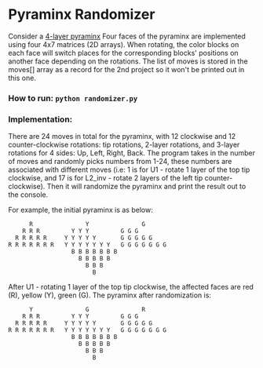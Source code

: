 # Pyraminx Randomizer

Consider a [4-layer pyraminx](https://ruwix.com/twisty-puzzles/pyraminx-triangle-rubiks-cube/master-pyraminx/)
Four faces of the pyraminx are implemented using four 4x7 matrices (2D arrays). When rotating, the color blocks on each face will switch places for the corresponding blocks' positions on another face depending on the rotations.
The list of moves is stored in the moves[] array as a record for the 2nd project so it won't be printed out in this one.

### How to run: `python randomizer.py`

### Implementation: 
There are 24 moves in total for the pyraminx, with 12 clockwise and 12 counter-clockwise rotations: tip rotations, 2-layer rotations, and 3-layer rotations for 4 sides: Up, Left, Right, Back.
The program takes in the number of moves and randomly picks numbers from 1-24, these numbers are associated with different moves (i.e: 1 is for U1 - rotate 1 layer of the top tip clockwise, and 17 is for L2_inv - rotate 2 layers of the left tip counter-clockwise). Then it will randomize the pyraminx and print the result out to the console.

For example, the initial pyraminx is as below:

	      R		          Y		          G
	    R R R 	      Y Y Y	        G G G
	  R R R R R	    Y Y Y Y Y	    G G G G G
	R R R R R R R	Y Y Y Y Y Y Y	G G G G G G G
			          B B B B B B B
			            B B B B B
			              B B B
			                B
  
After U1 - rotating 1 layer of the top tip clockwise, the affected faces are red (R), yellow (Y), green (G). The pyraminx after randomization is:

	      Y		          G		          R
	    R R R 	      Y Y Y	        G G G
	  R R R R R	    Y Y Y Y Y	    G G G G G
	R R R R R R R	Y Y Y Y Y Y Y	G G G G G G G
			          B B B B B B B
			            B B B B B
			              B B B
			                B
